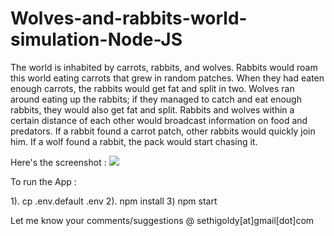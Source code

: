# Wolves-and-rabbits-world-simulation-Node-JS
The world is inhabited by carrots, rabbits, and wolves. Rabbits would roam this world eating carrots that grew in random patches. When they had eaten enough carrots, the rabbits would get fat and split in two. Wolves ran around eating up the rabbits; if they managed to catch and eat enough rabbits, they would also get fat and split. Rabbits and wolves within a certain distance of each other would broadcast information on food and predators. If a rabbit found a carrot patch, other rabbits would quickly join him. If a wolf found a rabbit, the pack would start chasing it. 

Here's the screenshot :
<img src="https://github.com/sethigoldy/Wolves-and-rabbits-world-simulation-Node-JS/blob/master/Wolves-Rabbits-Simulation.gif?raw=true" />

To run the App :

 1). cp .env.default .env
 2). npm install
 3) npm start


Let me know your comments/suggestions @ sethigoldy[at]gmail[dot]com
 
